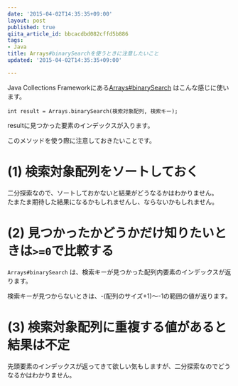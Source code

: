 ```yaml
---
date: '2015-04-02T14:35:35+09:00'
layout: post
published: true
qiita_article_id: bbcacdbd082cffd5b886
tags:
- Java
title: Arrays#binarySearchを使うときに注意したいこと
updated: '2015-04-02T14:35:35+09:00'

---
```

Java Collections Frameworkにある[Arrays#binarySearch](https://docs.oracle.com/javase/8/docs/api/java/util/Arrays.html) はこんな感じに使います。  
  
```
int result = Arrays.binarySearch(検索対象配列, 検索キー);
```  
  
resultに見つかった要素のインデックスが入ります。  
  
このメソッドを使う際に注意しておきたいことです。  
  
# (1) 検索対象配列をソートしておく  
  
二分探索なので、ソートしておかないと結果がどうなるかはわかりません。  
たまたま期待した結果になるかもしれませんし、ならないかもしれません。  
  
# (2) 見つかったかどうかだけ知りたいときは``>=0``で比較する  
  
``Arrays#binarySearch`` は、検索キーが見つかった配列内要素のインデックスが返ります。  
  
検索キーが見つからないときは、-(配列のサイズ+1)～-1の範囲の値が返ります。  
  
# (3) 検索対象配列に重複する値があると結果は不定  
  
先頭要素のインデックスが返ってきて欲しい気もしますが、二分探索なのでどうなるかはわかりません。  
